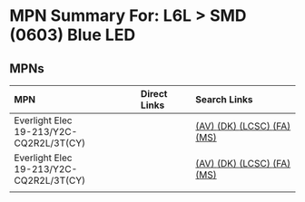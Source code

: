 



# MPN Summary For: L6L > SMD (0603) Blue LED

## MPNs
  

|MPN|Direct Links|Search Links|
| :--- | :--- | :--- |
|Everlight Elec<br>19-213/Y2C-CQ2R2L/3T(CY)||[(AV) ](https://www.avnet.com/shop/us/search/19-213/Y2C-CQ2R2L/3T(CY))[(DK) ](https://www.digikey.co.uk/en/products/result?s=19-213/Y2C-CQ2R2L/3T(CY))[(LCSC) ](https://www.lcsc.com/search?q=19-213/Y2C-CQ2R2L/3T(CY))[(FA) ](https://uk.farnell.com/search?st=19-213/Y2C-CQ2R2L/3T(CY))[(MS) ](https://www.mouser.com/c/?q=19-213/Y2C-CQ2R2L/3T(CY))|
|Everlight Elec<br>19-213/Y2C-CQ2R2L/3T(CY)||[(AV) ](https://www.avnet.com/shop/us/search/19-213/Y2C-CQ2R2L/3T(CY))[(DK) ](https://www.digikey.co.uk/en/products/result?s=19-213/Y2C-CQ2R2L/3T(CY))[(LCSC) ](https://www.lcsc.com/search?q=19-213/Y2C-CQ2R2L/3T(CY))[(FA) ](https://uk.farnell.com/search?st=19-213/Y2C-CQ2R2L/3T(CY))[(MS) ](https://www.mouser.com/c/?q=19-213/Y2C-CQ2R2L/3T(CY))|
||||

